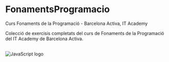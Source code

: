 # FonamentsProgramacio
Curs Fonaments de la Programació - Barcelona Activa, IT Academy

Colecció de exercisis completats del curs de Fonaments de la Programació del IT Academy de Barcelona Activa.  
&nbsp;

![JavaScript logo](https://upload.wikimedia.org/wikipedia/commons/thumb/6/6a/JavaScript-logo.png/240px-JavaScript-logo.png)
